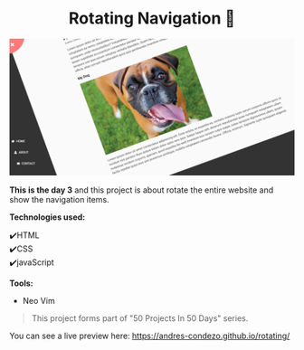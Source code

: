 <h1 align=center>Rotating Navigation 🔄 </h1>

<img src="./img/preview.png">

**This is the day 3** and this project is about rotate the entire website and show the navigation items.

**Technologies used:**

✔️HTML
<br>
✔️CSS
<br>
✔️javaScript
<br>

**Tools:**

- Neo Vim

> This project forms part of "50 Projects In 50 Days" series.

You can see a live preview here: https://andres-condezo.github.io/rotating/
